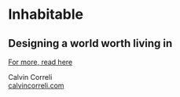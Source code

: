 # Inhabitable

## Designing a world worth living in

[For more, read here](http://calvincorreli.com/pages/politics)

Calvin Correli  
[calvincorreli.com](http://calvincorreli.com)
